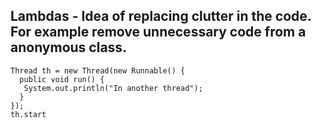 ## Lambdas - Idea of replacing clutter in the code. For example remove unnecessary code from a anonymous class.

```
Thread th = new Thread(new Runnable() {
  public void run() {
   System.out.println("In another thread");
  }  
});
th.start
```
